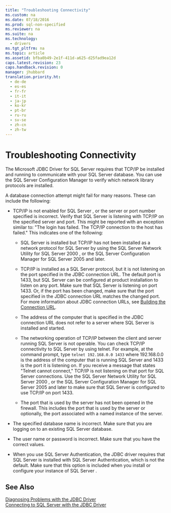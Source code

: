 ```yaml
---
title: "Troubleshooting Connectivity"
ms.custom: na
ms.date: 07/18/2016
ms.prod: sql-non-specified
ms.reviewer: na
ms.suite: na
ms.technology: 
  - drivers
ms.tgt_pltfrm: na
ms.topic: article
ms.assetid: bfba0b49-2e1f-411d-a625-d25fad9ea12d
caps.latest.revision: 23
caps.handback.revision: 0
manager: jhubbard
translation.priority.ht: 
  - de-de
  - es-es
  - fr-fr
  - it-it
  - ja-jp
  - ko-kr
  - pt-br
  - ru-ru
  - sv-se
  - zh-cn
  - zh-tw
---
```

# Troubleshooting Connectivity
  The  Microsoft JDBC Driver for SQL Server  requires that TCP/IP be installed and running to communicate with your  SQL Server  database. You can use the  SQL Server  Configuration Manager to verify which network library protocols are installed.  
  
 A database connection attempt might fail for many reasons. These can include the following:  
  
-   TCP/IP is not enabled for  SQL Server , or the server or port number specified is incorrect. Verify that  SQL Server  is listening with TCP/IP on the specified server and port. This might be reported with an exception similar to: "The login has failed. The TCP/IP connection to the host has failed." This indicates one of the following:  
  
    -    SQL Server  is installed but TCP/IP has not been installed as a network protocol for  SQL Server  by using the  SQL Server  Network Utility for  SQL Server 2000 , or the  SQL Server  Configuration Manager for  SQL Server 2005  and later.  
  
    -   TCP/IP is installed as a  SQL Server  protocol, but it is not listening on the port specified in the JDBC connection URL. The default port is 1433, but  SQL Server  can be configured at product installation to listen on any port. Make sure that  SQL Server  is listening on port 1433. Or, if the port has been changed, make sure that the port specified in the JDBC connection URL matches the changed port. For more information about JDBC connection URLs, see [Building the Connection URL](../content/Building-the-Connection-URL.md).  
  
    -   The address of the computer that is specified in the JDBC connection URL does not refer to a server where  SQL Server  is installed and started.  
  
    -   The networking operation of TCP/IP between the client and server running  SQL Server  is not operable. You can check TCP/IP connectivity to  SQL Server  by using telnet. For example, at the command prompt, type `telnet 192.168.0.0 1433` where 192.168.0.0 is the address of the computer that is running  SQL Server  and 1433 is the port it is listening on. If you receive a message that states "Telnet cannot connect," TCP/IP is not listening on that port for  SQL Server  connections. Use the  SQL Server  Network Utility for  SQL Server 2000 , or the  SQL Server  Configuration Manager for  SQL Server 2005  and later to make sure that  SQL Server  is configured to use TCP/IP on port 1433.  
  
    -   The port that is used by the server has not been opened in the firewall. This includes the port that is used by the server or optionally, the port associated with a named instance of the server.  
  
-   The specified database name is incorrect. Make sure that you are logging on to an existing  SQL Server  database.  
  
-   The user name or password is incorrect. Make sure that you have the correct values.  
  
-   When you use  SQL Server  Authentication, the JDBC driver requires that  SQL Server  is installed with  SQL Server  Authentication, which is not the default. Make sure that this option is included when you install or configure your instance of  SQL Server .  
  
## See Also  
 [Diagnosing Problems with the JDBC Driver](../content/Diagnosing-Problems-with-the-JDBC-Driver.md)   
 [Connecting to SQL Server with the JDBC Driver](../content/Connecting-to-SQL-Server-with-the-JDBC-Driver.md)  
  
  
